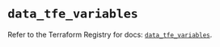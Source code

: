 # `data_tfe_variables`

Refer to the Terraform Registry for docs: [`data_tfe_variables`](https://registry.terraform.io/providers/hashicorp/tfe/0.64.0/docs/data-sources/variables).
